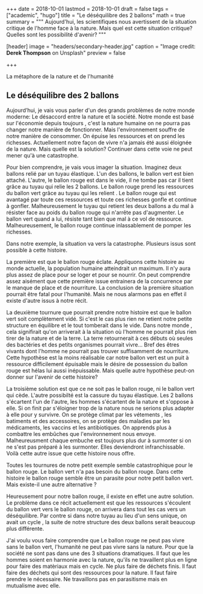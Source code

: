 +++
date = 2018-10-01
lastmod = 2018-10-01
draft = false
tags = ["academic", "hugo"]
title = "Le déséquilibre des 2 ballons"
math = true
summary = """
Aujourd'hui, les scientifiques nous avertissent de la situation critique de l'homme face à la nature. Mais quel est cette situation critique? Quelles sont les possibilité d'avenir? 
"""

[header]
image = "headers/secondary-header.jpg"
caption = "Image credit: **Derek Thompson** on Unsplash"
preview = false

+++

La métaphore de la nature et de l'humanité

## Le déséquilibre des 2 ballons

Aujourd’hui, je vais vous parler d'un des grands problèmes de notre monde moderne: Le désaccord entre la nature et la société. Notre monde est basé sur l'économie depuis toujours , c'est la nature humaine on ne pourra pas changer notre manière de fonctionner. Mais l'environnement souffre de notre manière de consommer. On épuise les ressources et on prend les richesses. Actuellement notre façon de vivre n'a jamais été aussi éloignée de la nature. Mais quelle est la solution? Continuer dans cette voie ne peut mener qu'à une catastrophe.

Pour bien comprendre, je vais vous imager la situation. Imaginez deux ballons relié par un tuyau élastique. L'un des ballons, le ballon vert est bien attaché. L'autre, le ballon rouge est dans le vide, il ne tombe pas car il tient grâce au tuyau qui relie les 2 ballons. Le ballon rouge prend les ressources du ballon vert grâce au tuyau qui les relient . Le ballon rouge qui est avantagé par toute ces ressources et toute ces richesses gonfle et continue à gonfler. Malheureusement le tuyau qui retient les deux ballons a du mal à résister face au poids du ballon rouge qui n'arrête pas d'augmenter. Le ballon vert quand a lui, résiste tant bien que mal à ce vol de ressource. Malheureusement, le ballon rouge continue inlassablement de pomper les richesses. 

Dans notre exemple, la situation va vers la catastrophe. Plusieurs issus sont possible à cette histoire.

La première est que le ballon rouge éclate. Appliquons cette histoire au monde actuelle, la population humaine atteindrait un maximum. Il n'y aura plus assez de place pour se loger et pour se nourrir. On peut comprendre assez aisément que cette première issue entrainera de la concurrence par le manque de place et de nourriture. La conclusion de la première situation pourrait être fatal pour l'humanité. Mais ne nous alarmons pas en effet il existe d'autre issus à notre récit.

La deuxième tournure que pourrait prendre notre histoire est que le ballon vert soit complètement vidé. Si c'est le cas plus rien ne retient notre petite structure en équilibre et le tout tomberait dans le vide. Dans notre monde , cela signifirait qu'on arriverait à la situation où l'homme ne pourrait plus rien tirer de la nature et de la terre. La terre retournerait à ces débuts où seules des bactéries et des petits organismes pourrait vivre... Bref des êtres vivants dont l'homme ne pourrait pas trouver suffisamment de nourriture. Cette hypothèse est la moins réalisable car notre ballon vert est un puit à ressource difficilement épuisable mais le désire de possession du ballon rouge est hélas lui aussi inépuissable. Mais quelle autre hypothèse peut-on donner sur l'avenir de cette histoire?

La troisième solution est que ce ne soit pas le ballon rouge, ni le ballon vert qui cède. L'autre possibilté est la cassure du tuyau élastique. Les 2 ballons s'écartent l'un de l'autre, les hommes s'écartent de la nature et s'oppose à elle. Si on finit par s'éloigner trop de la nature nous ne serions plus adapter à elle pour y survivre. On se protège climat par les vétements , les batiments et des accessoires, on se protège des maladies par les médicaments, les vaccins et les antibiotiques. On apprends plus à combattre les embûches que l'environnement nous envoye. Malheureusment chaque embuche est toujours plus dur à surmonter si on ne s'est pas préparé à les surmonter. Elles deviendront infranchissable. Voilà cette autre issue que cette histoire nous offre.


Toutes les tournures de notre petit exemple semble catastrophique pour le ballon rouge. Le ballon vert n'a pas besoin du ballon rouge. Dans cette histoire le ballon rouge semble être un parasite pour notre petit ballon vert. Mais existe-il une autre alternative ?

Heureusement pour notre ballon rouge, il existe en effet une autre solution. Le problème dans ce récit actuellement est que les ressources s'écoulent du ballon vert vers le ballon rouge, on arrivera dans tout les cas vers un déséquilibre. Par contre si dans notre tuyau au lieu d'un sens unique, on avait un cycle , la suite de notre structure des deux ballons serait beaucoup plus différente.

J'ai voulu vous faire comprendre que Le ballon rouge ne peut pas vivre sans le ballon vert, l'humanité ne peut pas vivre sans la nature. Pour que la société ne sont pas dans une des 3 situations dramatiques. Il faut que les hommes soient en harmonie avec la nature, qu'ils ne travaillent plus en ligne pour faire des matèriaux mais en cycle. Ne plus faire de déchets finis. Il faut faire des déchets qui sont des ressources pour la nature. Il faut faire prendre le nécessaire.
Ne travaillons pas en parasitisme mais en mutualisme avec elle.

